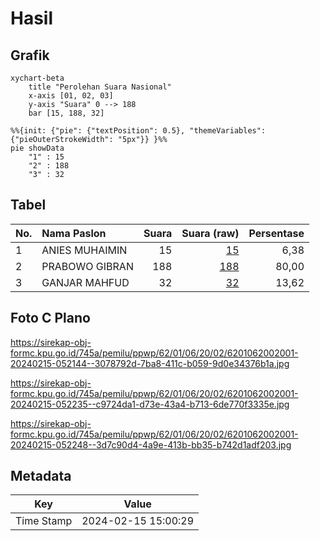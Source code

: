 # Hasil

## Grafik

```mermaid
xychart-beta
    title "Perolehan Suara Nasional"
    x-axis [01, 02, 03]
    y-axis "Suara" 0 --> 188
    bar [15, 188, 32]
```

```mermaid
%%{init: {"pie": {"textPosition": 0.5}, "themeVariables": {"pieOuterStrokeWidth": "5px"}} }%%
pie showData
    "1" : 15
    "2" : 188
    "3" : 32
```

## Tabel

| No. | Nama Paslon    | Suara | Suara (raw) | Persentase |
|:--- |:-------------- | -----:| -----------:| ----------:|
| 1   | ANIES MUHAIMIN | 15    | [15][p-1]   | 6,38       |
| 2   | PRABOWO GIBRAN | 188   | [188][p-2]  | 80,00      |
| 3   | GANJAR MAHFUD  | 32    | [32][p-3]   | 13,62      |


[p-1]: https://github.com/gigit-pemilu/pemilu-2024/blob/main/pilpres/hitung-suara/sub/62-kalimantan-tengah/sub/01-kotawaringin-barat/sub/06-pangkalan-banteng/sub/2002-mulya-jadi/sub/001-tps/sub/paslon-1.txt
[p-2]: https://github.com/gigit-pemilu/pemilu-2024/blob/main/pilpres/hitung-suara/sub/62-kalimantan-tengah/sub/01-kotawaringin-barat/sub/06-pangkalan-banteng/sub/2002-mulya-jadi/sub/001-tps/sub/paslon-2.txt
[p-3]: https://github.com/gigit-pemilu/pemilu-2024/blob/main/pilpres/hitung-suara/sub/62-kalimantan-tengah/sub/01-kotawaringin-barat/sub/06-pangkalan-banteng/sub/2002-mulya-jadi/sub/001-tps/sub/paslon-3.txt

## Foto C Plano

https://sirekap-obj-formc.kpu.go.id/745a/pemilu/ppwp/62/01/06/20/02/6201062002001-20240215-052144--3078792d-7ba8-411c-b059-9d0e34376b1a.jpg

https://sirekap-obj-formc.kpu.go.id/745a/pemilu/ppwp/62/01/06/20/02/6201062002001-20240215-052235--c9724da1-d73e-43a4-b713-6de770f3335e.jpg

https://sirekap-obj-formc.kpu.go.id/745a/pemilu/ppwp/62/01/06/20/02/6201062002001-20240215-052248--3d7c90d4-4a9e-413b-bb35-b742d1adf203.jpg


## Metadata

| Key        | Value               |
| ---------- | ------------------- |
| Time Stamp | 2024-02-15 15:00:29 |




